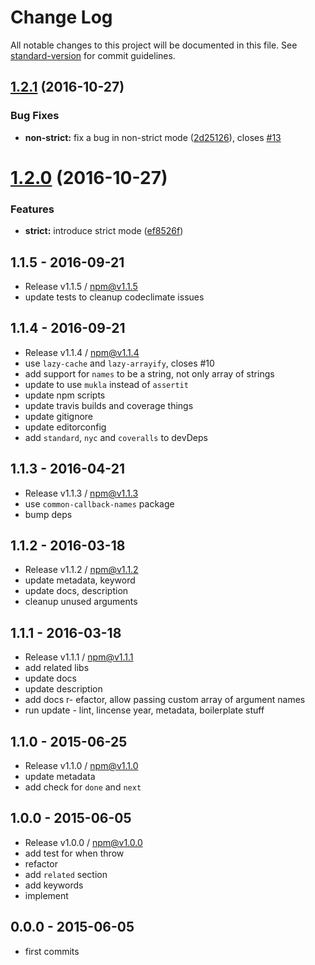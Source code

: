 # Change Log

All notable changes to this project will be documented in this file. See [standard-version](https://github.com/conventional-changelog/standard-version) for commit guidelines.

<a name="1.2.1"></a>
## [1.2.1](https://github.com/tunnckocore/is-async-function/compare/v1.2.0...v1.2.1) (2016-10-27)


### Bug Fixes

* **non-strict:** fix a bug in non-strict mode ([2d25126](https://github.com/tunnckocore/is-async-function/commit/2d25126)), closes [#13](https://github.com/tunnckocore/is-async-function/issues/13)



<a name="1.2.0"></a>
# [1.2.0](https://github.com/tunnckocore/is-async-function/compare/v1.1.5...v1.2.0) (2016-10-27)


### Features

* **strict:** introduce strict mode ([ef8526f](https://github.com/tunnckocore/is-async-function/commit/ef8526f))





## 1.1.5 - 2016-09-21
- Release v1.1.5 / npm@v1.1.5
- update tests to cleanup codeclimate issues

## 1.1.4 - 2016-09-21
- Release v1.1.4 / npm@v1.1.4
- use `lazy-cache` and `lazy-arrayify`, closes #10
- add support for `names` to be a string, not only array of strings
- update to use `mukla` instead of `assertit`
- update npm scripts
- update travis builds and coverage things
- update gitignore
- update editorconfig
- add `standard`, `nyc` and `coveralls` to devDeps

## 1.1.3 - 2016-04-21
- Release v1.1.3 / npm@v1.1.3
- use `common-callback-names` package
- bump deps

## 1.1.2 - 2016-03-18
- Release v1.1.2 / npm@v1.1.2
- update metadata, keyword
- update docs, description
- cleanup unused arguments

## 1.1.1 - 2016-03-18
- Release v1.1.1 / npm@v1.1.1
- add related libs
- update docs
- update description
- add docs
r- efactor, allow passing custom array of argument names
- run update - lint, lincense year, metadata, boilerplate stuff

## 1.1.0 - 2015-06-25
- Release v1.1.0 / npm@v1.1.0
- update metadata
- add check for `done` and `next`

## 1.0.0 - 2015-06-05
- Release v1.0.0 / npm@v1.0.0
- add test for when throw
- refactor
- add `related` section
- add keywords
- implement

## 0.0.0 - 2015-06-05
- first commits